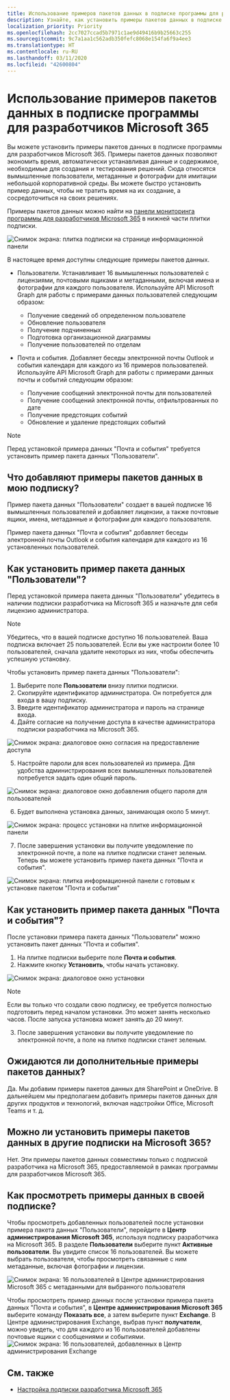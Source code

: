 ```yaml
---
title: Использование примеров пакетов данных в подписке программы для разработчиков Microsoft 365
description: Узнайте, как установить примеры пакетов данных в подписке разработчика, чтобы быстро подготовить среду в песочнице.
localization_priority: Priority
ms.openlocfilehash: 2cc7027ccad5b7971c1ae9d49416b9b25663c255
ms.sourcegitcommit: 9c7a1aa1c562adb350fefc8068e154fa6f9a4ee3
ms.translationtype: HT
ms.contentlocale: ru-RU
ms.lasthandoff: 03/11/2020
ms.locfileid: "42600804"
---
```

# <a name="use-sample-data-packs-with-your-microsoft-365-developer-program-subscription"></a>Использование примеров пакетов данных в подписке программы для разработчиков Microsoft 365

Вы можете установить примеры пакетов данных в подписке программы для разработчиков Microsoft 365. Примеры пакетов данных позволяют экономить время, автоматически устанавливая данные и содержимое, необходимые для создания и тестирования решений. Сюда относятся вымышленные пользователи, метаданные и фотографии для имитации небольшой корпоративной среды. Вы можете быстро установить пример данных, чтобы не тратить время на их создание, а сосредоточиться на своих решениях.

Примеры пакетов данных можно найти на [панели мониторинга программы для разработчиков Microsoft 365](https://developer.microsoft.com/office/profile) в нижней части плитки подписки.

![Снимок экрана: плитка подписки на странице информационной панели](images/sample-data-pack-ux-tile-users-beginning.PNG)

В настоящее время доступны следующие примеры пакетов данных.

- Пользователи. Устанавливает 16 вымышленных пользователей с лицензиями, почтовыми ящиками и метаданными, включая имена и фотографии для каждого пользователя. Используйте API Microsoft Graph для работы с примерами данных пользователей следующим образом:
  - Получение сведений об определенном пользователе
  - Обновление пользователя
  - Получение подчиненных
  - Подготовка организационной диаграммы  
  - Получение пользователей по отделам

- Почта и события. Добавляет беседы электронной почты Outlook и события календаря для каждого из 16 примеров пользователей. Используйте API Microsoft Graph для работы с примерами данных почты и событий следующим образом:
  - Получение сообщений электронной почты для пользователей
  - Получение сообщений электронной почты, отфильтрованных по дате
  - Получение предстоящих событий
  - Обновление и удаление предстоящих событий

> [!NOTE]
> Перед установкой примера данных "Почта и события" требуется установить пример пакета данных "Пользователи".

## <a name="what-do-the-sample-data-packs-add-to-my-subscription"></a>Что добавляют примеры пакетов данных в мою подписку?

Пример пакета данных "Пользователи" создает в вашей подписке 16 вымышленных пользователей и добавляет лицензии, а также почтовые ящики, имена, метаданные и фотографии для каждого пользователя.

Пример пакета данных "Почта и события" добавляет беседы электронной почты Outlook и события календаря для каждого из 16 установленных пользователей.

## <a name="how-do-i-install-the-users-sample-data-pack"></a>Как установить пример пакета данных "Пользователи"?

Перед установкой примера пакета данных "Пользователи" убедитесь в наличии подписки разработчика на Microsoft 365 и назначьте для себя лицензию администратора.

> [!NOTE]
> Убедитесь, что в вашей подписке доступно 16 пользователей. Ваша подписка включает 25 пользователей. Если вы уже настроили более 10 пользователей, сначала удалите некоторых из них, чтобы обеспечить успешную установку.

Чтобы установить пример пакета данных "Пользователи":

1. Выберите поле **Пользователи** внизу плитки подписки.
2. Скопируйте идентификатор администратора. Он потребуется для входа в вашу подписку.
3. Введите идентификатор администратора и пароль на странице входа.
4. Дайте согласие на получение доступа в качестве администратора подписки разработчика на Microsoft 365.

![Снимок экрана: диалоговое окно согласия на предоставление доступа](images/sample-data-pack-ux-tile-users-consent-with-permissions-combined.PNG)

5. Настройте пароли для всех пользователей из примера. Для удобства администрирования всех вымышленных пользователей потребуется задать один общий пароль.

![Снимок экрана: диалоговое окно добавления общего пароля для пользователей](images/sample-data-pack-ux-tile-users-fake-user-password-creation.PNG)

6. Будет выполнена установка данных, занимающая около 5 минут.

![Снимок экрана: процесс установки на плитке информационной панели](images/sample-data-pack-ux-tile-users-installing-status.PNG)

7. После завершения установки вы получите уведомление по электронной почте, а поле на плитке подписки станет зеленым. Теперь вы можете установить пример пакета данных "Почта и события".

![Снимок экрана: плитка информационной панели с готовым к установке пакетом "Почта и события"](images/sample-data-pack-ux-tile-users-installed.PNG)

## <a name="how-do-i-install-the-mail-and-events-sample-data-pack"></a>Как установить пример пакета данных "Почта и события"?

После установки примера пакета данных "Пользователи" можно установить пакет данных "Почта и события".

1. На плитке подписки выберите поле **Почта и события**.
2. Нажмите кнопку **Установить**, чтобы начать установку.

![Снимок экрана: диалоговое окно установки](images/sample-data-pack-ux-tile-mail-and-events-begin-install.PNG)

> [!NOTE]
> Если вы только что создали свою подписку, ее требуется полностью подготовить перед началом установки. Это может занять несколько часов. После запуска установка может занять до 20 минут.

3. После завершения установки вы получите уведомление по электронной почте, а поле на плитке подписки станет зеленым.

## <a name="are-more-sample-data-packs-coming"></a>Ожидаются ли дополнительные примеры пакетов данных?

Да. Мы добавим примеры пакетов данных для SharePoint и OneDrive. В дальнейшем мы предполагаем добавить примеры пакетов данных для других продуктов и технологий, включая надстройки Office, Microsoft Teams и т. д.

## <a name="can-i-install-sample-data-packs-on-my-other-microsoft-365-subscriptions"></a>Можно ли установить примеры пакетов данных в другие подписки на Microsoft 365?

Нет. Эти примеры пакетов данных совместимы только с подпиской разработчика на Microsoft 365, предоставляемой в рамках программы для разработчиков Microsoft 365.

## <a name="how-can-i-see-the-sample-data-in-my-subscription"></a>Как просмотреть примеры данных в своей подписке?

Чтобы просмотреть добавленных пользователей после установки примера пакета данных "Пользователи", перейдите в **Центр администрирования Microsoft 365**, используя подписку разработчика на Microsoft 365. В разделе **Пользователи** выберите пункт **Активные пользователи**. Вы увидите список 16 пользователей. Вы можете выбрать пользователя, чтобы просмотреть связанные с ним метаданные, включая фотографии и лицензии.

![Снимок экрана: 16 пользователей в Центре администрирования Microsoft 365 с метаданными для выбранного пользователя](images/content-packs-07.PNG)

Чтобы просмотреть пример данных после установки примера пакета данных "Почта и события", в **Центре администрирования Microsoft 365** выберите команду **Показать все**, а затем выберите пункт **Exchange**. В Центре администрирования Exchange, выбрав пункт **получатели**, можно увидеть, что для каждого из 16 пользователей добавлены почтовые ящики с сообщениями и событиями.
![Снимок экрана: 16 пользователей, добавленных в Центр администрирования Exchange](images/content-packs-08.PNG)

## <a name="see-also"></a>См. также

- [Настройка подписки разработчика Microsoft 365](microsoft-365-developer-program-get-started.md)
